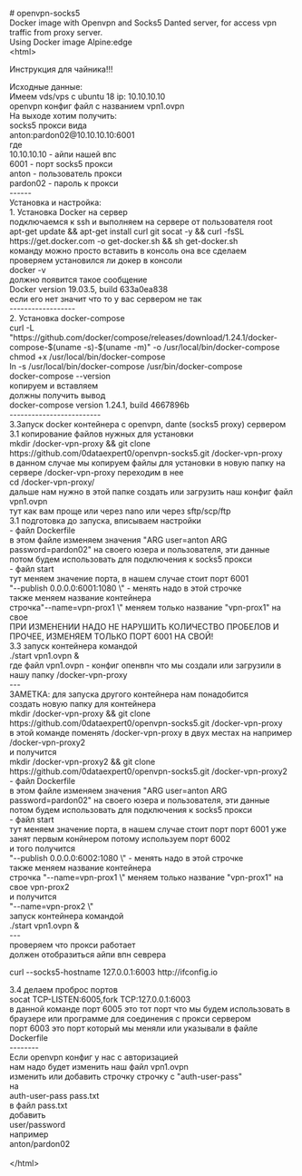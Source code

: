 <!-- #######  YAY, I AM THE SOURCE EDITOR! #########-->
<p># openvpn-socks5<br />Docker image with Openvpn and Socks5 Danted server, for access vpn traffic from proxy server.<br />Using Docker image Alpine:edge<br />&lt;html&gt;</p>
<p>Инструкция для чайника!!!</p>
<p>Исходные данные:<br />Имеем vds/vps с ubuntu 18 ip: 10.10.10.10<br />openvpn конфиг файл с названием vpn1.ovpn<br />На выходе хотим получить:<br />socks5 прокси вида<br />anton:pardon02@10.10.10.10:6001<br />где<br />10.10.10.10 - айпи нашей впс<br />6001 - порт socks5 прокси<br />anton - пользователь прокси<br />pardon02 - пароль к прокси<br />------<br />Установка и настройка:<br />1. Установка Docker на сервер<br />подключаемся к ssh и выполняем на сервере от пользователя root<br />apt-get update &amp;&amp; apt-get install curl git socat -y &amp;&amp; curl -fsSL https://get.docker.com -o get-docker.sh &amp;&amp; sh get-docker.sh<br />команду можно просто вставить в консоль она все сделаем<br />проверяем установился ли докер в консоли<br />docker -v<br />должно появится такое сообщение<br />Docker version 19.03.5, build 633a0ea838<br />если его нет значит что то у вас сервером не так<br />------------------<br />2. Установка docker-compose<br />curl -L "https://github.com/docker/compose/releases/download/1.24.1/docker-compose-$(uname -s)-$(uname -m)" -o /usr/local/bin/docker-compose<br />chmod +x /usr/local/bin/docker-compose<br />ln -s /usr/local/bin/docker-compose /usr/bin/docker-compose<br />docker-compose --version<br />копируем и вставляем<br />должны получить вывод<br />docker-compose version 1.24.1, build 4667896b<br />-------------------------<br />3.Запуск docker контейнера с openvpn, dante (socks5 proxy) сервером<br />3.1 копирование файлов нужных для установки<br />mkdir /docker-vpn-proxy &amp;&amp; git clone https://github.com/0dataexpert0/openvpn-socks5.git /docker-vpn-proxy<br />в данном случае мы копируем файлы для установки в новую папку на сервере /docker-vpn-proxy переходим в нее<br />cd /docker-vpn-proxy/<br />дальше нам нужно в этой папке создать или загрузить наш конфиг файл vpn1.ovpn<br />тут как вам проще или через nano или через sftp/scp/ftp<br />3.1 подготовка до запуска, вписываем настройки<br />- файл Dockerfile <br />в этом файле изменяем значения "ARG user=anton ARG password=pardon02" на своего юзера и пользователя, эти данные потом будем использовать для подключения к socks5 прокси<br />- файл start <br />тут меняем значение порта, в нашем случае стоит порт 6001<br />"--publish 0.0.0.0:6001:1080 \" - менять надо в этой строчке<br />также меняем название контейнера<br />строчка"--name=vpn-prox1 \" меняем только название "vpn-prox1" на свое<br />ПРИ ИЗМЕНЕНИИ НАДО НЕ НАРУШИТЬ КОЛИЧЕСТВО ПРОБЕЛОВ И ПРОЧЕЕ, ИЗМЕНЯЕМ ТОЛЬКО ПОРТ 6001 НА СВОЙ!<br />3.3 запуск контейнера командой<br />./start vpn1.ovpn &amp;<br />где файл vpn1.ovpn - конфиг опенвпн что мы создали или загрузили в нашу папку /docker-vpn-proxy<br />---<br />ЗАМЕТКА: для запуска другого контейнера нам понадобится<br />создать новую папку для контейнера<br />mkdir /docker-vpn-proxy &amp;&amp; git clone https://github.com/0dataexpert0/openvpn-socks5.git /docker-vpn-proxy<br />в этой команде поменять /docker-vpn-proxy в двух местах на например /docker-vpn-proxy2<br />и получится<br />mkdir /docker-vpn-proxy2 &amp;&amp; git clone https://github.com/0dataexpert0/openvpn-socks5.git /docker-vpn-proxy2<br />- файл Dockerfile <br />в этом файле изменяем значения "ARG user=anton ARG password=pardon02" на своего юзера и пользователя, эти данные потом будем использовать для подключения к socks5 прокси<br />- файл start <br />тут меняем значение порта, в нашем случае стоит порт порт 6001 уже занят первым конйнером потому используем порт 6002<br />и того получится<br />"--publish 0.0.0.0:6002:1080 \" - менять надо в этой строчке<br />также меняем название контейнера<br />строчка "--name=vpn-prox1 \" меняем только название "vpn-prox1" на свое vpn-prox2<br />и получится<br />"--name=vpn-prox2 \"<br />запуск контейнера командой<br />./start vpn1.ovpn &amp;<br />---<br />проверяем что прокси работает<br />должен отобразиться айпи впн севрера</p>
<p>curl --socks5-hostname 127.0.0.1:6003 http://ifconfig.io</p>
<p>3.4 делаем проброс портов<br />socat TCP-LISTEN:6005,fork TCP:127.0.0.1:6003<br />в данной команде порт 6005 это тот порт что мы будем использовать в браузере или программе для соединения с прокси сервером<br />порт 6003 это порт который мы меняли или указывали в файле Dockerfile<br />--------<br /> Если openvpn конфиг у нас с авторизацией<br /> нам надо будет изменить наш файл vpn1.ovpn<br /> изменить или добавить строчку строчку с "auth-user-pass"<br /> на <br />auth-user-pass pass.txt<br /> в файл pass.txt<br /> добавить <br /> user/password<br /> например<br /> anton/pardon02<br /> <br />&lt;/html&gt;</p>
